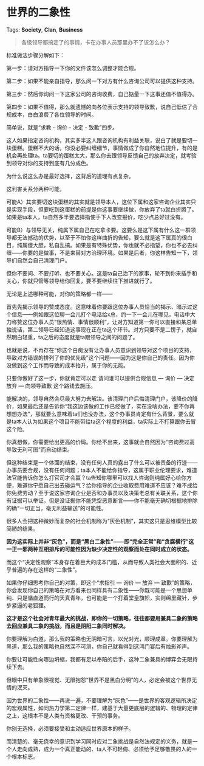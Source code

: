 # 世界的二象性

Tags: **Society**, **Clan**, **Business**

> 各级领导都搞定了的事情，卡在办事人员那里办不了该怎么办？



标准做法步骤分解如下：

第一步：请对方指导一下你的文件该怎么调整才能合规。

第二步：如果不能亲自指导，那么问一下对方有什么咨询公司可以提供这种支持。

第三步：然后你询问一下这家公司的咨询收费，自己掂量一下这事还值不值得办。

第四步：如果不值得，那么就遗憾的向各位表示支持的领导致歉，说自己低估了合规成本，白白浪费了各位领导的时间。

简单说，就是“求教 - 询价 - 决定 - 致歉”四步。

这人如果指定咨询机构，其实多半这人跟咨询机构有利益关联，说白了就是要切一块蛋糕。蛋糕不大的话，你没必要纠缠细节，事情做成了你自然地位提升，有的是机会再处理ta。ta要切的蛋糕太大，那么你去跟领导反馈自己的放弃决定，就考验到领导对你的支持到底有几分成色。

为什么说这么办是最好选择，这背后的道理有点复杂。

这利害关系分两种可能，

可能A）其实要切这块蛋糕的其实就是领导本人，这位下属和这家咨询企业其实只是实现手段，但要吃到这蛋糕的前提是你这事要继续做，你放弃了ta就白折腾了。如果是ta本人，ta自然多半要选择指使手下人改变报价，吃少点总好过没有。

可能B）与领导无关，纯属下属自己在吃拿卡要。这要么是这下属有什么这一群领导都无法撼动的优势，以至于不怕你这样曲折的告知，要么就是这下属真的很白目，纯属傻大胆，私自乱搞。如果是有特殊优势，你也就不必指望，你也不必去纠缠——你要的是做事，不是来替对方治理环境。如果是后者，你这样告知一下，领导们自然会自己清理门户。

但你不要问、不要打听、也不要关心。这是ta自己治下的家事，轮不到你来插手和关心，你就只管等领导给你回复，要不要继续往下推进就行了。

无论是上述哪种可能，对你的策略都一样——

首先先揭示领导的赞成态度。这意味着你要跟这位办事人员恰当的揭示、暗示过这个信息——例如跟这位聊一会儿打个电话给x总，约一下一会儿在哪见，电话中大力称赞这位办事人员“很热情、事情很顺利”，让对方知道第一你可以直接和某总单独说话，第二领导已经知道这事现在正在ta这个环节。对方只要不是二愣子，就自然明白轻重，ta之后的态度就是ta跟领导之间的问题了。

也就是说，不再存在“你这个白痴没有让办事人员意识到领导对这个项目的支持，导致对方错误的排列了你的优先级”这个问题——因为这是你自己的责任。因为你没做到这个工作而导致的成本抬升，属于你的无能。

只要你做好了这一步，你就肯定可以走 请问谁可以提供合规信息 — 询价 — 决定放弃 — 向领导致歉 这个路线去施压。

能解决的，领导自然会尽最大努力去解决。该清理门户后悔清理门户，该降价的降价，如果最后还是告诉你“我这边该做的工作已经做了，实在没啥办法，要不你再想想办法”，那就要么意味着ta们也没办法，这个办事员肯定有什么背景，要么就是ta本人认为如果这个项目不能带给ta这个程度的利益，ta实际上不打算跟你去冒这个险。

你真想做，你需要给出更高的价码。你给不出来，这事就会自然因为“咨询费过高导致无利可图”而自动结束。

但这种结束是一个体面的结束，没有任何人真的露出了什么可以被责备的行迹——办事员要合规，没有任何问题；ta本人不能给你指导，这属于职业伦理要求，难道法官能告诉你怎么打官司才会赢？ta告知你哪里可以找人咨询则纯属好心给你方便，难道你宁愿自己出去碰运气？给你指导的企业收取费用难道不应该？难不成给你免费劳动？至于说这家咨询企业是否和办事员以及决策老总有关联关系，这个你有证据可以举证，但是没证据你不能凭空恶意断言——你不能毫无确切根据地排除的确“一切正当，毫无利益输送”的可能性。

很多人会把这种微妙而复杂的社会机制称为“灰色机制”，其实这只是思维模型比较简陋的结果。

**因为这实际上并非“灰色”，而是“黑白二象性”——即“完全正常”和“贪腐横行”这一正一邪两种互相排斥的可能性因为缺少决定性的观察而处在同时成立的状态。**

而这个“决定性观察”本身存在着巨大的成本门槛，从而导致人类社会大面积的、近乎普遍的存在这样的“二象性”。

如果你仔细思考你自己的对策，即这个“求指引 — 询价 — 放弃 — 致歉”的策略，你会发现你自己的策略在对方看来也同样具有二象性——你既可能是一个思想单纯、只是循直道而行的天真青年，也可能是一个打着堂皇旗帜，实则绵里藏针，步步紧逼的老狐狸。

**这才是这个社会对青年最大的挑战，即你的一切策略，往往都要用兼具二象的策略去回应兼具二象的挑战，而且是阴阳二象同时解决。**

你要理解为白道，那么我的策略也无阴暗可言，以光对光，顺理成章。你要理解为黑道，那么我的策略也自然深不可测，你自己就看得到这鸿门宴后有烛影斧声。

你要让可能性向哪边坍缩，我都有足以奉陪的后手，这种二象兼具的博弈会无限持续下去。

但眼中只有单象限视觉、无限抱怨“世界不是黑白分明”的人，必定会被这个世界无情的泯灭。

因为世界的二象性——再说一遍，不要理解为“灰色”——是世界的客观逻辑所决定的宏观属性，如同热力学第二定律一样，建基于大量更底层的逻辑的、物理的定律之上，这根本不是人类有资格更改、干预的事务。

你别无选择，必须要接受和主动适应世界原本的样子。

而清楚的、毫无侥幸的意识到学习同时应对二象挑战是自然法规定的义务，就是一个人走向成熟，成为一个真正能动的、ta人不可轻侮、必须给予足够敬畏的人的一个根本标志。



